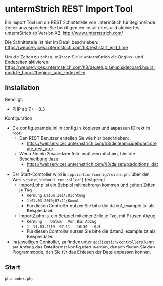untermStrich REST Import Tool
=============================

Ein Import Tool um die REST Schnittstelle von untermStich für Beginn/Ende Zeiten anzusprechen.
Sie benötigen ein installiertes und aktiviertes untermStrich ab Version X2.
http://www.untermstrich.com/

Die Schnittstelle ist hier im Detail beschrieben: 
https://webservices.untermstrich.com/h3/rest:start_end_time

Um die Zeiten zu sehen, müssen Sie in untermStrich die Beginn- und Endezeiten aktivieren:
https://webservices.untermstrich.com/h3/de:setup:setup:sideboard:hours:module_hours#beginn-_und_endezeiten

Installation
------------

Benötigt:

  * PHP ab 7.4 - 8.3

Konfiguration

  * Die config_example.ini in config.ini kopieren und anpassen (Direkt im root)
    * Den REST Benutzer erstellen Sie wie hier beschrieben:
      * https://webservices.untermstrich.com/h3/de:team:sideboard:create_rest_user
    * Wenn Sie ein Zusatzdatenfeld benützen möchten, hier die Beschreibung dazu:
      * https://webservices.untermstrich.com/h3/de:setup:additional_data
  * Der Start-Controller wird in `application/config/routes.php` über den Wert `$route['default_controller']` festgelegt
    * Import1.php ist ein Beispiel mit mehreren kommen und gehen Zeiten je Tag
      * `Kennung;Datum;Zeit;Richtung`
      * `1;01.03.2019;07:11;Kommt`
      * Für diesen Controller nutzen Sie bitte die daten1_example.txt als Beispieldatei.
    * Import2.php ist ein Beispiel mit einer Zeile je Tag, mit Pausen Abzug
      * `Kennung	Datum	Von	Bis	Abzug`
      * `1	11.03.2019	07:11	16:30	0.5`
      * Für diesen Controller nutzen Sie bitte die daten2_example.txt als Beispieldatei.
  * Im jeweiligen Controller, zu finden unter `application/controllers` kann am Anfang das Dateiformat konfiguriert werden,
    danach finden Sie den Programmcode, den Sie für das Einlesen der Datei anpassen können.

Start
-----

    php index.php
